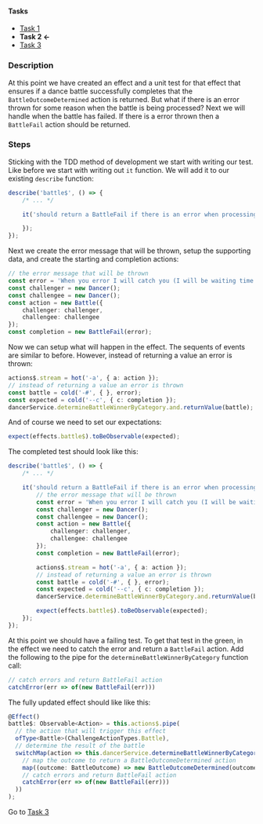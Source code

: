 #### Tasks ####

* [Task 1](./task-1.md)
* **Task 2 <-**
* [Task 3](./task-3.md)

### Description ###

At this point we have created an effect and a unit test for that effect that ensures if a dance battle successfully completes that the `BattleOutcomeDetermined` action is returned. But what if there is an error thrown for some reason when the battle is being processed? Next we will handle when the battle has failed. If there is a error thrown then a `BattleFail` action should be returned.

### Steps ###

Sticking with the TDD method of development we start with writing our test. Like before we start with writing out `it` function. We will add it to our existing `describe` function:

```ts
describe('battle$', () => {
	/* ... */

	it('should return a BattleFail if there is an error when processing the battle', () => {

	});
});
```

Next we create the error message that will be thrown, setup the supporting data, and create the starting and completion actions:

```ts
// the error message that will be thrown
const error = 'When you error I will catch you (I will be waiting time after time)';
const challenger = new Dancer();
const challengee = new Dancer();
const action = new Battle({
	challenger: challenger,
	challengee: challengee
});
const completion = new BattleFail(error);
```

Now we can setup what will happen in the effect. The sequents of events are similar to before. However, instead of returning a value an error is thrown:

```ts
actions$.stream = hot('-a', { a: action });
// instead of returning a value an error is thrown
const battle = cold('-#', { }, error);
const expected = cold('--c', { c: completion });
dancerService.determineBattleWinnerByCategory.and.returnValue(battle);
```

And of course we need to set our expectations:

```ts
expect(effects.battle$).toBeObservable(expected);
```

The completed test should look like this:

```ts
describe('battle$', () => {
	/* ... */

	it('should return a BattleFail if there is an error when processing the battle', () => {
		// the error message that will be thrown
		const error = 'When you error I will catch you (I will be waiting time after time)';
		const challenger = new Dancer();
		const challengee = new Dancer();
		const action = new Battle({
			challenger: challenger,
			challengee: challengee
		});
		const completion = new BattleFail(error);

		actions$.stream = hot('-a', { a: action });
		// instead of returning a value an error is thrown
		const battle = cold('-#', { }, error);
		const expected = cold('--c', { c: completion });
		dancerService.determineBattleWinnerByCategory.and.returnValue(battle);

		expect(effects.battle$).toBeObservable(expected);
	});
});
```

At this point we should have a failing test. To get that test in the green, in the effect we need to catch the error and return a `BattleFail` action. Add the following to the pipe for the `determineBattleWinnerByCategory` function call:

```ts
// catch errors and return BattleFail action
catchError(err => of(new BattleFail(err)))
```

The fully updated effect should like like this:

```ts
@Effect()
battle$: Observable<Action> = this.actions$.pipe(
  // the action that will trigger this effect
  ofType<Battle>(ChallengeActionTypes.Battle),
  // determine the result of the battle
  switchMap(action => this.dancerService.determineBattleWinnerByCategory(action.payload.challenger, action.payload.challengee).pipe(
    // map the outcome to return a BattleOutcomeDetermined action
    map((outcome: BattleOutcome) => new BattleOutcomeDetermined(outcome)),
	// catch errors and return BattleFail action
	catchError(err => of(new BattleFail(err)))
  ))
);
```

Go to [Task 3](./task-3.md)
